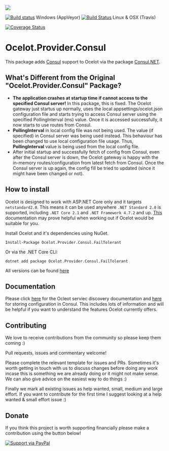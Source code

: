 [<img src="http://threemammals.com/images/ocelot_logo.png">](http://threemammals.com/ocelot)

[![Build status](https://ci.appveyor.com/api/projects/status/jmkqqg6i24dx1crc?svg=true)](https://ci.appveyor.com/project/TomPallister/ocelot-provider-consul)
Windows (AppVeyor)
[![Build Status](https://travis-ci.org/ThreeMammals/Ocelot.Provider.Consul.svg?branch=develop)](https://travis-ci.org/ThreeMammals/Ocelot.Provider.Consul) Linux & OSX (Travis)

[![Coverage Status](https://coveralls.io/repos/github/ThreeMammals/Ocelot.Provider.Consul/badge.svg)](https://coveralls.io/github/ThreeMammals/Ocelot.Provider.Consul)

# Ocelot.Provider.Consul

This package adds [Consul](https://www.consul.io/) support to Ocelot via the package [Consul.NET](https://github.com/PlayFab/consuldotnet).

## What's Different from the Original "Ocelot.Provider.Consul" Package?
- **The application crashes at startup time if cannot access to the specified Consul server!** In this package, this is fixed. The Ocelot gateway just startus up normally, uses the local appsettings/ocelot.json configuration file and starts trying to access Consul server using the specified PollingInterval (ms) value. Once it is accessed successfully, it now starts to use routes from Consul.
- **PollingInterval** in local config file was not being used. The value (if specified) in Consul server was being used instead. This behaviour has been changed to use local configuration file usage. Thus, **PollingInterval** value is being used from the local config file.
- After initial startup and successfully fetch of config from Consul, even after the Consul server is down, the Ocelot gateway is happy with the in-memory routes/configuration from latest fetch from Consul. Once the Consul server is up again, the config fill be tried to updated (since it might have been changed or not).

## How to install

Ocelot is designed to work with ASP.NET Core only and it targets `netstandard2.0`. 
This means it can be used anywhere `.NET Standard 2.0` is supported, 
including `.NET Core 2.1` and `.NET Framework 4.7.2` and up. 
[This](https://docs.microsoft.com/en-us/dotnet/standard/net-standard) documentation may prove 
helpful when working out if Ocelot would be suitable for you.

Install Ocelot and it's dependencies using NuGet. 

`Install-Package Ocelot.Provider.Consul.FailTolerant`

Or via the .NET Core CLI:

`dotnet add package Ocelot.Provider.Consul.FailTolerant`

All versions can be found [here](https://www.nuget.org/packages/Ocelot.Provider.Consul/)

## Documentation

Please click [here](http://ocelot.readthedocs.io/en/latest/features/servicediscovery.html) for the Ocleot serviec discovery documentation and [here](http://ocelot.readthedocs.io/en/latest/features/configuration.html#store-configuration-in-consul) for storing configuration in Consul. This includes lots of information and will be helpful if you want to understand the features Ocelot currently offers.

## Contributing

We love to receive contributions from the community so please keep them coming :) 

Pull requests, issues and commentary welcome!

Please complete the relevant template for issues and PRs. Sometimes it's worth getting in touch with us to discuss changes 
before doing any work incase this is something we are already doing or it might not make sense. We can also give
advice on the easiest way to do things :)

Finally we mark all existing issues as help wanted, small, medium and large effort. If you want to contribute for the first time I suggest looking at a help wanted & small effort issue :)

## Donate

If you think this project is worth supporting financially please make a contribution using the button below!

[![Support via PayPal](https://cdn.rawgit.com/twolfson/paypal-github-button/1.0.0/dist/button.svg)](https://www.paypal.me/ThreeMammals/)


